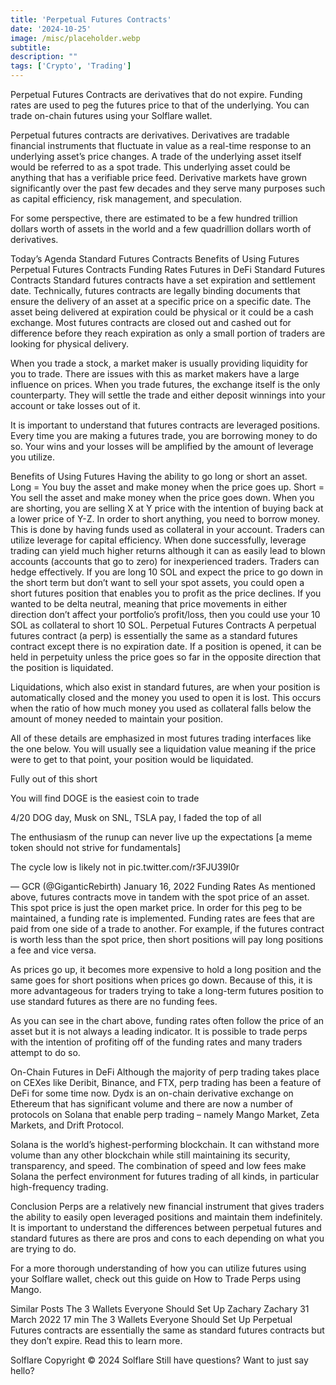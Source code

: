 ```yaml
---
title: 'Perpetual Futures Contracts'
date: '2024-10-25'
image: /misc/placeholder.webp
subtitle: 
description: ""
tags: ['Crypto', 'Trading']
---
```


<style jsx>{`
  .prose a {
    text-decoration: underline;
    color: var(--color-accent);
  }
  .prose ol {
    list-style-type: decimal;
    margin-left: 2em; /* Adjust as needed for indentation */
    padding-left: 0.5em; /* Add padding if needed */
  }
  .prose ol li {
    margin-bottom: 0.5em;
    color: var(--color-text-primary);
    line-height: 1.5; /* Adjust line height for better readability */
  }
`}</style>

<div class="tldr-section">

Perpetual Futures Contracts are derivatives that do not expire.
Funding rates are used to peg the futures price to that of the underlying. 
You can trade on-chain futures using your Solflare wallet. 

</div

Perpetual futures contracts are derivatives. Derivatives are tradable financial instruments that fluctuate in value as a real-time response to an underlying asset’s price changes. A trade of the underlying asset itself would be referred to as a spot trade. This underlying asset could be anything that has a verifiable price feed. Derivative markets have grown significantly over the past few decades and they serve many purposes such as capital efficiency, risk management, and speculation. 

For some perspective, there are estimated to be a few hundred trillion dollars worth of assets in the world and a few quadrillion dollars worth of derivatives. 

Today’s Agenda
Standard Futures Contracts
Benefits of Using Futures
Perpetual Futures Contracts
Funding Rates
Futures in DeFi
Standard Futures Contracts
Standard futures contracts have a set expiration and settlement date. Technically, futures contracts are legally binding documents that ensure the delivery of an asset at a specific price on a specific date. The asset being delivered at expiration could be physical or it could be a cash exchange. Most futures contracts are closed out and cashed out for difference before they reach expiration as only a small portion of traders are looking for physical delivery. 

When you trade a stock, a market maker is usually providing liquidity for you to trade. There are issues with this as market makers have a large influence on prices. When you trade futures, the exchange itself is the only counterparty. They will settle the trade and either deposit winnings into your account or take losses out of it. 

It is important to understand that futures contracts are leveraged positions. Every time you are making a futures trade, you are borrowing money to do so. Your wins and your losses will be amplified by the amount of leverage you utilize.

Benefits of Using Futures
Having the ability to go long or short an asset. 
Long = You buy the asset and make money when the price goes up. 
Short = You sell the asset and make money when the price goes down. 
When you are shorting, you are selling X at Y price with the intention of buying back at a lower price of Y-Z. 
In order to short anything, you need to borrow money. This is done by having funds used as collateral in your account. 
Traders can utilize leverage for capital efficiency.
When done successfully, leverage trading can yield much higher returns although it can as easily lead to blown accounts (accounts that go to zero) for inexperienced traders. 
Traders can hedge effectively.
If you are long 10 SOL and expect the price to go down in the short term but don’t want to sell your spot assets, you could open a short futures position that enables you to profit as the price declines. 
If you wanted to be delta neutral, meaning that price movements in either direction don’t affect your portfolio’s profit/loss, then you could use your 10 SOL as collateral to short 10 SOL. 
Perpetual Futures Contracts
A perpetual futures contract (a perp) is essentially the same as a standard futures contract except there is no expiration date. If a position is opened, it can be held in perpetuity unless the price goes so far in the opposite direction that the position is liquidated. 

Liquidations, which also exist in standard futures, are when your position is automatically closed and the money you used to open it is lost. This occurs when the ratio of how much money you used as collateral falls below the amount of money needed to maintain your position. 

All of these details are emphasized in most futures trading interfaces like the one below. You will usually see a liquidation value meaning if the price were to get to that point, your position would be liquidated. 


Fully out of this short

You will find DOGE is the easiest coin to trade

4/20 DOG day, Musk on SNL, TSLA pay, I faded the top of all

The enthusiasm of the runup can never live up the expectations [a meme token should not strive for fundamentals]

The cycle low is likely not in pic.twitter.com/r3FJU39I0r

— GCR (@GiganticRebirth) January 16, 2022
Funding Rates
As mentioned above, futures contracts move in tandem with the spot price of an asset. This spot price is just the open market price. In order for this peg to be maintained, a funding rate is implemented. Funding rates are fees that are paid from one side of a trade to another. For example, if the futures contract is worth less than the spot price, then short positions will pay long positions a fee and vice versa. 

As prices go up, it becomes more expensive to hold a long position and the same goes for short positions when prices go down. Because of this, it is more advantageous for traders trying to take a long-term futures position to use standard futures as there are no funding fees.


As you can see in the chart above, funding rates often follow the price of an asset but it is not always a leading indicator. It is possible to trade perps with the intention of profiting off of the funding rates and many traders attempt to do so. 

On-Chain Futures in DeFi
Although the majority of perp trading takes place on CEXes like Deribit, Binance, and FTX, perp trading has been a feature of DeFi for some time now. Dydx is an on-chain derivative exchange on Ethereum that has significant volume and there are now a number of protocols on Solana that enable perp trading – namely Mango Market, Zeta Markets, and Drift Protocol. 

Solana is the world’s highest-performing blockchain. It can withstand more volume than any other blockchain while still maintaining its security, transparency, and speed. The combination of speed and low fees make Solana the perfect environment for futures trading of all kinds, in particular high-frequency trading. 

Conclusion
Perps are a relatively new financial instrument that gives traders the ability to easily open leveraged positions and maintain them indefinitely. It is important to understand the differences between perpetual futures and standard futures as there are pros and cons to each depending on what you are trying to do. 

For a more thorough understanding of how you can utilize futures using your Solflare wallet, check out this guide on How to Trade Perps using Mango. 

Similar Posts
The 3 Wallets Everyone Should Set Up
Zachary
Zachary
31 March 2022
17 min
The 3 Wallets Everyone Should Set Up
Perpetual Futures contracts are essentially the same as standard futures contracts but they don’t expire. Read this to learn more.

Solflare
Copyright © 2024 Solflare
Still have questions?
Want to just say hello?
